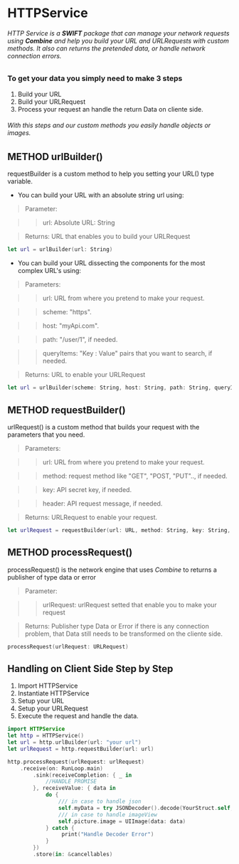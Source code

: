 # HTTPService

###### HTTP Service is a _**SWIFT**_ package that can manage your network requests using _**Combine**_ and help you build your URL and URLRequests with custom methods. It also can returns the pretended data, or handle network connection errors.

### To get your data you simply need to make 3 steps
1. Build your URL
2. Build your URLRequest
3. Process your request an handle the return Data on cliente side.
###### With this steps and our custom methods you easily handle objects or images.

## METHOD urlBuilder()
requestBuilder is a custom method to help you setting your URL() type variable.

* You can build your URL with an absolute string url using:

> Parameter: 

>> url: Absolute URL:  String

> Returns: URL that enables you to build your URLRequest
``` swift
let url = urlBuilder(url: String)
```

* You can build your URL dissecting the components for the most complex URL's using: 

> Parameters:

>> url: URL from where you pretend to make your request.

>> scheme: "https".

>> host: "myApi.com".

>> path: "/user/1", if needed.

>> queryItems: "Key : Value" pairs that you want to search, if needed.

> Returns: URL to enable your URLRequest
``` swift
let url = urlBuilder(scheme: String, host: String, path: String, queryItems: [URLQueryItem])
```

## METHOD requestBuilder()

urlRequest() is a custom method that builds your request with the parameters that you need.

> Parameters:

>> url: URL from where you pretend to make your request.

>> method: request method like "GET", "POST, "PUT"..,  if needed.

>> key: API secret key, if needed.

>> header: API request message, if needed.

> Returns: URLRequest to enable your request.
``` swift
let urlRequest = requestBuilder(url: URL, method: String, key: String, header: String)
```

## METHOD processRequest()

processRequest() is the network engine that uses _Combine_ to returns a publisher of type data or error

> Parameter:

>> urlRequest: urlRequest setted that enable you to make your request

> Returns: Publisher type Data or Error if there is any connection problem, that Data still needs to be transformed on the cliente side.
``` swift
processRequest(urlRequest: URLRequest)
```

## Handling on Client Side Step by Step 

1. Import HTTPService
2. Instantiate HTTPService
3. Setup your URL
4. Setup your URLRequest
5. Execute the request and handle the data.

``` swift
import HTTPService
let http = HTTPService()
let url = http.urlBuilder(url: "your url")
let urlRequest = http.requestBuilder(url: url)

http.processRequest(urlRequest: urlRequest)
    .receive(on: RunLoop.main)
        .sink(receiveCompletion: { _ in
            //HANDLE PROMISE
        }, receiveValue: { data in
            do {
                /// in case to handle json
                self.myData = try JSONDecoder().decode(YourStruct.self, from: data)  
                /// in case to handle imageView
                self.picture.image = UIImage(data: data)                               
            } catch {
                 print("Handle Decoder Error")
            }
        })
        .store(in: &cancellables)
```
